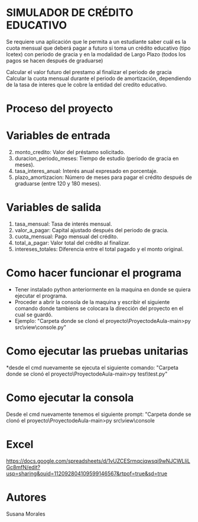 # SIMULADOR DE CRÉDITO EDUCATIVO
Se requiere una aplicación que le permita a un estudiante saber cuál es la cuota mensual que deberá pagar a futuro si toma un crédito educativo (tipo Icetex) con periodo de gracia y en la modalidad de Largo Plazo (todos los pagos se hacen después de graduarse)


Calcular el valor futuro del prestamo al finalizar el periodo de gracia
Calcular la cuota mensual durante el periodo de amortización,
dependiendo de la tasa de interes que le cobre la entidad del credito educativo.

# Proceso del proyecto

# Variables de entrada
2. monto_credito: Valor del préstamo solicitado.
3. duracion_periodo_meses: Tiempo de estudio (periodo de gracia en meses).
4. tasa_interes_anual: Interés anual expresado en porcentaje.
5. plazo_amortizacion: Número de meses para pagar el crédito después de graduarse (entre 120 y 180 meses).


# Variables de salida
1. tasa_mensual: Tasa de interés mensual.
2. valor_a_pagar: Capital ajustado después del periodo de gracia.
3. cuota_mensual: Pago mensual del crédito.
4. total_a_pagar: Valor total del crédito al finalizar.
5. intereses_totales: Diferencia entre el total pagado y el monto original.

# Como hacer funcionar el programa
* Tener instalado python anteriormente en la maquina en donde se quiera ejecutar el programa.
* Proceder a abrir la consola de la maquina y escribir el siguiente comando donde tambiens se colocara la dirección del proyecto en el cual se guardó.
* Ejemplo: "Carpeta donde se clonó el proyecto\ProyectodeAula-main>py src\view\console.py"

# Como ejecutar las pruebas unitarias

*desde el cmd nuevamente se ejecuta el siguiente comando: "Carpeta donde se clonó el proyecto\ProyectodeAula-main>py test\test.py"

# Como ejecutar la consola
Desde el cmd nuevamente tenemos el siguiente prompt: "Carpeta donde se clonó el proyecto\ProyectodeAula-main>py src\view\console

# Excel
https://docs.google.com/spreadsheets/d/1vUZCESrmqcjqwsqi9wNJCWLliLGc8mfN/edit?usp=sharing&ouid=112092804109599146567&rtpof=true&sd=true


# Autores

Susana Morales






